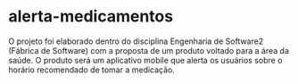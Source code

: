 # alerta-medicamentos
O projeto foi elaborado dentro do disciplina Engenharia de Software2 (Fábrica de Software) com a proposta de um produto voltado para a área da saúde. O produto será um aplicativo mobile que alerta os usuários sobre o horário recomendado de tomar a medicação. 
